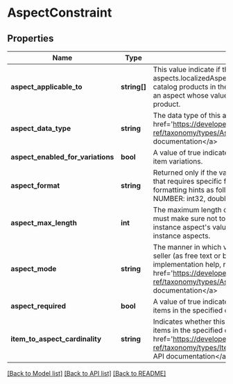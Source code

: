 # AspectConstraint

## Properties
Name | Type | Description | Notes
------------ | ------------- | ------------- | -------------
**aspect_applicable_to** | **string[]** | This value indicate if the aspect identified by the aspects.localizedAspectName field is a product aspect (relevant to catalog products in the category) or an item/instance aspect, which is an aspect whose value will vary based on a particular instance of the product. | [optional] 
**aspect_data_type** | **string** | The data type of this aspect. For implementation help, refer to &lt;a href&#x3D;&#39;https://developer.ebay.com/devzone/rest/api-ref/taxonomy/types/AspectDataTypeEnum.html&#39;&gt;eBay API documentation&lt;/a&gt; | [optional] 
**aspect_enabled_for_variations** | **bool** | A value of true indicates that this aspect can be used to help identify item variations. | [optional] 
**aspect_format** | **string** | Returned only if the value of aspectDataType identifies a data type that requires specific formatting. Currently, this field provides formatting hints as follows: DATE: YYYY, YYYYMM, YYYYMMDD NUMBER: int32, double | [optional] 
**aspect_max_length** | **int** | The maximum length of the item/instance aspect&#39;s value. The seller must make sure not to exceed this length when specifying the instance aspect&#39;s value for a product. This field is only returned for instance aspects. | [optional] 
**aspect_mode** | **string** | The manner in which values of this aspect must be specified by the seller (as free text or by selecting from available options). For implementation help, refer to &lt;a href&#x3D;&#39;https://developer.ebay.com/devzone/rest/api-ref/taxonomy/types/AspectModeEnum.html&#39;&gt;eBay API documentation&lt;/a&gt; | [optional] 
**aspect_required** | **bool** | A value of true indicates that this aspect is required when offering items in the specified category. | [optional] 
**item_to_aspect_cardinality** | **string** | Indicates whether this aspect can accept single or multiple values for items in the specified category. For implementation help, refer to &lt;a href&#x3D;&#39;https://developer.ebay.com/devzone/rest/api-ref/taxonomy/types/ItemToAspectCardinalityEnum.html&#39;&gt;eBay API documentation&lt;/a&gt; | [optional] 

[[Back to Model list]](../README.md#documentation-for-models) [[Back to API list]](../README.md#documentation-for-api-endpoints) [[Back to README]](../README.md)


